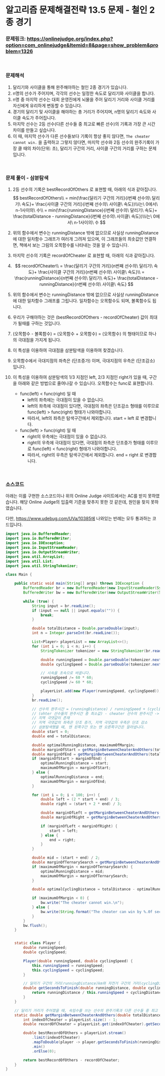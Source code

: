 # 알고리즘 문제해결전략 13.5 문제 - 철인 2종 경기

### 문제링크: https://onlinejudge.org/index.php?option=com_onlinejudge&Itemid=8&page=show_problem&problem=1326

<br>

### 문제해석

1. 달리기와 사이클을 통해 완주해야하는 철인 2종 경기가 있습니다.
1. n명의 선수가 주어지며, 각각의 선수는 일정한 속도로 달리기와 사이클을 합니다.
1. n명 중 마지막 선수는 대회 운영진에게 뇌물을 주어 달리기 거리와 사이클 거리를 자신에게 유리하게 변동할 수 있습니다.
1. 경기의 달리기 및 사이클을 해야하는 총 거리가 주어지며, n명의 달리기 속도와 사이클 속도가 주어집니다.
1. 마지막 선수는 2등 선수(다른 선수들 중 최고로 빠른 선수)의 기록과 가장 큰 시간 차이를 만들고 싶습니다.
1. 이 때, 마지막 선수가 다른 선수들보다 기록이 항상 좋지 않다면, `The cheater cannot win.` 을 출력하고 그렇지 않다면, 마지막 선수와 2등 선수의 완주기록이 가장 클 때의 차이(단위: 초), 달리기 구간의 거리, 사이클 구간의 거리를 구하는 문제입니다.

<br>

### 문제 풀이 - 삼분탐색

1. 2등 선수의 기록은 bestRecordOfOthers 로 표현할 때, 아래의 식과 같아집니다.
   $$
   bestRecordOfOthers\\
   = min(\frac{달리기 구간의 거리}{i번째 선수의\ 달리기\ 속도}+ \frac{사이클 구간의 거리}{i번째 선수의\ 사이클\ 속도})\\i는\ 0에서\ n-1사이의\ 수\\
   = min(\frac{runningDistance}{i번째 선수의\ 달리기\ 속도}+ \frac{totalDistance - runningDistance}{i번째 선수의\ 사이클\ 속도})\\i는\ 0에서\ n-1사이의\ 수
   $$
   

2. 위의 함수에서 변수는 runningDistance 밖에 없으므로 사실상 runningDistance에 대한 일차함수 그래프가 여러개 그려져 있으며, 이 그래프들의 최솟값만 연결하면, 책에서 보는 그림의 오목함수를 나타내는 것을 알 수 있습니다.

3. 마지막 선수의 기록은 recordOfCheater 로 표현할 때, 아래의 식과 같아집니다.

4. $$
   recordOfCheater\\
   = \frac{달리기 구간의 거리}{n번째 선수의\ 달리기\ 속도}+ \frac{사이클 구간의 거리}{n번째 선수의\ 사이클\ 속도}\\
   = \frac{runningDistance}{n번째 선수의\ 달리기\ 속도}+ \frac{totalDistance - runningDistance}{n번째 선수의\ 사이클\ 속도}
   $$

5. 위의 함수에서 변수는 runningDistance 밖에 없으므로 사실상 runningDistance에 대한 일차함수 그래프를 그립니다. 일차함수는 오목함수도 되며, 볼록함수도 됩니다.

6. 우리가 구해야하는 것은 (bestRecordOfOthers - recordOfCheater) 값이 최대가 될때를 구하는 것입니다.

7. (오목함수 - 볼록함수) = (오목함수 + 오목함수) = (오목함수) 의 형태이므로 하나의 극대점을 가지게 됩니다.

8. 이 특성을 이용하여 극대점을 삼분탐색을 이용하여 찾겠습니다.

9. 오목함수에서 극대지점의 좌측은 (단조증가) 이며, 극대지점의 우측은 (단조감소) 입니다.

10. 이 특성을 이용하여 삼분탐색의 1/3 지점인 left, 2/3 지점인 right가 있을 때, 구간을 아래와 같은 방법으로 줄여나갈 수 있습니다. 오목함수는 func로 표현합니다.

    - func(left) < func(right) 일 때
      - left의 좌측에는 극대점이 있을 수 없습니다.
      - left의 좌측에 극대점이 있다면, 극대점의 좌측은 단조감소 형태를 이루므로 func(left) > func(right) 형태가 나와야합니다.
      - 따라서, left의 좌측은 탐색구간에서 제외합니다. start = left 로 변경합니다.
    - func(left) > func(right) 일 때
      - right의 우측에는 극대점이 있을 수 없습니다.
      - right의 우측에 극대점이 있다면, 극대점의 좌측은 단조증가 형태를 이루므로 func(left) < func(right) 형태가 나와야합니다.
      - 따라서, right의 우측은 탐색구간에서 제외합니다. end = right 로 변경합니다.

<br>

### 소스코드

아래는 이를 구현한 소스코드이나 위의 Online Judge 사이트에서는 AC를 받지 못하였습니다. 해당 Online Judge의 입출력 기준을 맞추지 못한 것 같은데, 원인을 찾지 못하였습니다.

다만, https://www.udebug.com/UVa/10385에 나와있는 반례는 모두 통과하는 코드입니다.

```java
import java.io.BufferedReader;
import java.io.BufferedWriter;
import java.io.IOException;
import java.io.InputStreamReader;
import java.io.OutputStreamWriter;
import java.util.ArrayList;
import java.util.List;
import java.util.StringTokenizer;

class Main {

    public static void main(String[] args) throws IOException {
        BufferedReader br = new BufferedReader(new InputStreamReader(System.in));
        BufferedWriter bw = new BufferedWriter(new OutputStreamWriter(System.out));

        while (true) {
            String input = br.readLine();
            if (input == null || input.equals("")) {
                break;
            }

            double totalDistance = Double.parseDouble(input);
            int n = Integer.parseInt(br.readLine());

            List<Player> playerList = new ArrayList<>();
            for (int i = 0; i < n; i++) {
                StringTokenizer tokenizer = new StringTokenizer(br.readLine());

                double runningSpeed = Double.parseDouble(tokenizer.nextToken());
                double cyclingSpeed = Double.parseDouble(tokenizer.nextToken());

                // 시속을 초속으로 바꿉니다.
                runningSpeed /= 60 * 60;
                cyclingSpeed /= 60 * 60;

                playerList.add(new Player(runningSpeed, cyclingSpeed));
            }
            br.readLine();

            // 선수의 완주시간 = (runningDistance) / runningSpeed + (cyclingDistance) / cyclingSpeed
            // (ohter 선수들의 완주시간 중 최소값) - cheater 선수의 완주시간 -> 오목함수이므로 구간 내에서 최댓값을 가집니다.
            // 지역 극댓값이 존재
            // 지역 극댓값의 좌측은 단조 증가, 지역 극댓값의 우측은 단조 감소
            // 삼분탐색했을 때, 맨 왼쪽구간 또는 맨 오른쪽구간은 잘라냅니다.
            double start = 0;
            double end = totalDistance;

            double optimalRunningDistance, maximumOfMargin;
            double marginOfStart = getMarginBetweenCheaterAndOthers(totalDistance, start, playerList);
            double marginOfEnd = getMarginBetweenCheaterAndOthers(totalDistance, end, playerList);
            if (marginOfStart > marginOfEnd) {
                optimalRunningDistance = start;
                maximumOfMargin = marginOfStart;
            } else {
                optimalRunningDistance = end;
                maximumOfMargin = marginOfEnd;
            }

            for (int i = 0; i < 100; i++) {
                double left = (2 * start + end) / 3;
                double right = (start + 2 * end) / 3;

                double marginOfLeft = getMarginBetweenCheaterAndOthers(totalDistance, left, playerList);
                double marginOfRight = getMarginBetweenCheaterAndOthers(totalDistance, right, playerList);

                if (marginOfLeft < marginOfRight) {
                    start = left;
                } else {
                    end = right;
                }
            }

            double mid = (start + end) / 2;
            double marginOfTernarySearch = getMarginBetweenCheaterAndOthers(totalDistance, mid, playerList);
            if (maximumOfMargin < marginOfTernarySearch) {
                optimalRunningDistance = mid;
                maximumOfMargin = marginOfTernarySearch;
            }

            double optimalCyclingDistance = totalDistance - optimalRunningDistance;

            if (maximumOfMargin < 0) {
                bw.write("The cheater cannot win.\n");
            } else {
                bw.write(String.format("The cheater can win by %.0f seconds with r = %.2fkm and k = %.2fkm.\n", maximumOfMargin, optimalRunningDistance, optimalCyclingDistance));
            }
        }
        bw.flush();
    }


    static class Player {
        double runningSpeed;
        double cyclingSpeed;

        Player(double runningSpeed, double cyclingSpeed) {
            this.runningSpeed = runningSpeed;
            this.cyclingSpeed = cyclingSpeed;
        }

        // 달리기 구간의 거리(runningDistance)km와 자전거 구간의 거리(cyclingDistance)km가 주어졌을 때, 완주까지 걸리는 시간 (초)
        double getSecondsToFinish(double runningDistance, double cyclingDistance) {
            return runningDistance / this.runningSpeed + cyclingDistance / this.cyclingSpeed;
        }
    }

    // 달리기 거리가 주어졌을 때, 속임수를 쓰는 선수의 완주기록과 다른 선수들 중 최고 완주기록(시간으로는 최소)의 차이
    static double getMarginBetweenCheaterAndOthers(double totalDistance, double runningDistance, List<Player> playerList) {
        int indexOfCheater = playerList.size() - 1;
        double recordOfCheater = playerList.get(indexOfCheater).getSecondsToFinish(runningDistance, totalDistance - runningDistance);

        double bestRecordOfOthers = playerList.stream()
            .limit(indexOfCheater)
            .mapToDouble(player -> player.getSecondsToFinish(runningDistance, totalDistance - runningDistance))
            .min()
            .orElse(0);

        return bestRecordOfOthers - recordOfCheater;
    }
}
```
